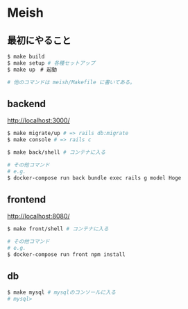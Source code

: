 # Meish

## 最初にやること

```sh
$ make build
$ make setup # 各種セットアップ
$ make up　# 起動

# 他のコマンドは meish/Makefile に書いてある。
```

## backend

[http://localhost:3000/](http://localhost:3000/)

```sh
$ make migrate/up # => rails db:migrate
$ make console # => rails c

$ make back/shell # コンテナに入る

# その他コマンド
# e.g.
$ docker-compose run back bundle exec rails g model Hoge
```

## frontend

[http://localhost:8080/](http://localhost:8080/)

```sh
$ make front/shell # コンテナに入る

# その他コマンド
# e.g.
$ docker-compose run front npm install
```

## db

```sh
$ make mysql # mysqlのコンソールに入る
# mysql>
```

